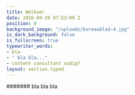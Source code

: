 ```yaml
---
title: Welkom!
date: 2016-09-20 07:53:00 Z
position: 0
background_image: "/uploads/bureaublad-4.jpg"
is_dark_background: false
is_fullscreen: true
typewriter_words:
- bla
- " bla bla..."
- content consultant nodig?
layout: section.typed
---
```


####### <span id="typed">bla bla bla</span>